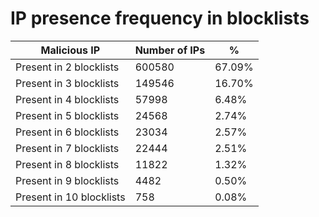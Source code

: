 # IP presence frequency in blocklists
| Malicious IP | Number of IPs | % |
|----|----|----|
| Present in 2 blocklists | 600580 | 67.09% |
| Present in 3 blocklists | 149546 | 16.70% |
| Present in 4 blocklists | 57998 | 6.48% |
| Present in 5 blocklists | 24568 | 2.74% |
| Present in 6 blocklists | 23034 | 2.57% |
| Present in 7 blocklists | 22444 | 2.51% |
| Present in 8 blocklists | 11822 | 1.32% |
| Present in 9 blocklists | 4482 | 0.50% |
| Present in 10 blocklists | 758 | 0.08% |
